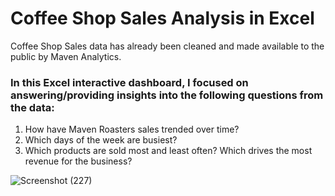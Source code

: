 # Coffee Shop Sales Analysis in Excel

Coffee Shop Sales data has already been cleaned and made available to the public by Maven Analytics. 

### In this Excel interactive dashboard, I focused on answering/providing insights into the following questions from the data:
1. How have Maven Roasters sales trended over time?
2. Which days of the week are busiest?
3. Which products are sold most and least often? Which drives the most revenue for the business?
   
![Screenshot (227)](https://github.com/pratiraut/Coffee-shop/assets/146583441/b15b2f49-866f-493f-bcd9-4a6115c1f85d)
